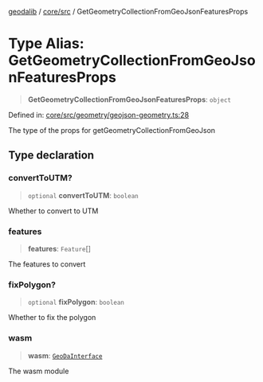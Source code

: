[geodalib](../../../modules.md) / [core/src](../index.md) / GetGeometryCollectionFromGeoJsonFeaturesProps

# Type Alias: GetGeometryCollectionFromGeoJsonFeaturesProps

> **GetGeometryCollectionFromGeoJsonFeaturesProps**: `object`

Defined in: [core/src/geometry/geojson-geometry.ts:28](https://github.com/GeoDaCenter/geoda-lib/blob/04471ecd75dbfe13a0a0fbff4b6e7d785ad0f8e7/js/packages/core/src/geometry/geojson-geometry.ts#L28)

The type of the props for getGeometryCollectionFromGeoJson

## Type declaration

### convertToUTM?

> `optional` **convertToUTM**: `boolean`

Whether to convert to UTM

### features

> **features**: `Feature`[]

The features to convert

### fixPolygon?

> `optional` **fixPolygon**: `boolean`

Whether to fix the polygon

### wasm

> **wasm**: [`GeoDaInterface`](../interfaces/GeoDaInterface.md)

The wasm module
